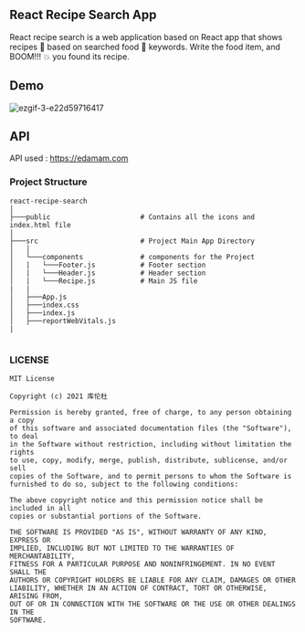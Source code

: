 <h2>React Recipe Search App</h2>
React recipe search is a web application based on  React app that shows recipes 🥓 based on searched food 🍕 keywords. Write the food item, and BOOM!!! 💥 you found its recipe.<br>


<h2>Demo</h2>

![ezgif-3-e22d59716417](https://user-images.githubusercontent.com/56751927/116272470-8d2add00-a79e-11eb-8e89-01bb6609ac63.gif)


<h2>API</h2>

API used : https://edamam.com 


### Project Structure 
```
react-recipe-search
│   
├───public                      # Contains all the icons and index.html file
│         
├───src                         # Project Main App Directory
│   │   
│   └───components              # components for the Project
│   |   └───Footer.js           # Footer section
│   |   └───Header.js           # Header section
│   |   └───Recipe.js           # Main JS file
|   |
│   ├───App.js                  
│   ├───index.css     
│   ├───index.js        
│   ├───reportWebVitals.js      
|
               
```            
### LICENSE 
```
MIT License

Copyright (c) 2021 库伦杜

Permission is hereby granted, free of charge, to any person obtaining a copy
of this software and associated documentation files (the "Software"), to deal
in the Software without restriction, including without limitation the rights
to use, copy, modify, merge, publish, distribute, sublicense, and/or sell
copies of the Software, and to permit persons to whom the Software is
furnished to do so, subject to the following conditions:

The above copyright notice and this permission notice shall be included in all
copies or substantial portions of the Software.

THE SOFTWARE IS PROVIDED "AS IS", WITHOUT WARRANTY OF ANY KIND, EXPRESS OR
IMPLIED, INCLUDING BUT NOT LIMITED TO THE WARRANTIES OF MERCHANTABILITY,
FITNESS FOR A PARTICULAR PURPOSE AND NONINFRINGEMENT. IN NO EVENT SHALL THE
AUTHORS OR COPYRIGHT HOLDERS BE LIABLE FOR ANY CLAIM, DAMAGES OR OTHER
LIABILITY, WHETHER IN AN ACTION OF CONTRACT, TORT OR OTHERWISE, ARISING FROM,
OUT OF OR IN CONNECTION WITH THE SOFTWARE OR THE USE OR OTHER DEALINGS IN THE
SOFTWARE.
```
